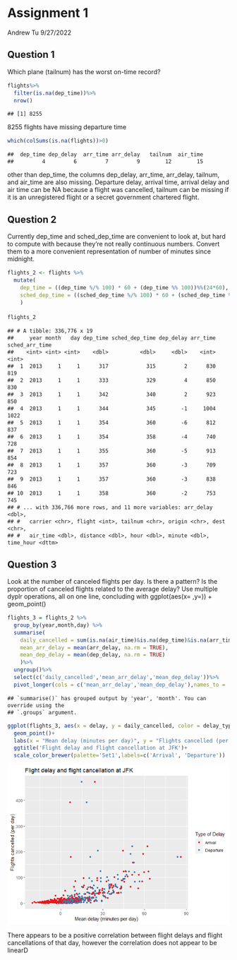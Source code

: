 Assignment 1
================
Andrew Tu
9/27/2022

## Question 1

Which plane (tailnum) has the worst on-time record?

``` r
flights%>%
  filter(is.na(dep_time))%>%
  nrow()
```

    ## [1] 8255

8255 flights have missing departure time

``` r
which(colSums(is.na(flights))>0)
```

    ##  dep_time dep_delay  arr_time arr_delay   tailnum  air_time 
    ##         4         6         7         9        12        15

other than dep_time, the columns dep_delay, arr_time, arr_delay,
tailnum, and air_time are also missing. Departure delay, arrival time,
arrival delay and air time can be NA because a flight was cancelled,
tailnum can be missing if it is an unregistered flight or a secret
government chartered flight.

## Question 2

Currently dep_time and sched_dep_time are convenient to look at, but
hard to compute with because they’re not really continuous numbers.
Convert them to a more convenient representation of number of minutes
since midnight.

``` r
flights_2 <- flights %>% 
  mutate(
    dep_time = ((dep_time %/% 100) * 60 + (dep_time %% 100))%%(24*60),
    sched_dep_time = ((sched_dep_time %/% 100) * 60 + (sched_dep_time %% 100))%%(24*60)
    )

flights_2
```

    ## # A tibble: 336,776 x 19
    ##     year month   day dep_time sched_dep_time dep_delay arr_time sched_arr_time
    ##    <int> <int> <int>    <dbl>          <dbl>     <dbl>    <int>          <int>
    ##  1  2013     1     1      317            315         2      830            819
    ##  2  2013     1     1      333            329         4      850            830
    ##  3  2013     1     1      342            340         2      923            850
    ##  4  2013     1     1      344            345        -1     1004           1022
    ##  5  2013     1     1      354            360        -6      812            837
    ##  6  2013     1     1      354            358        -4      740            728
    ##  7  2013     1     1      355            360        -5      913            854
    ##  8  2013     1     1      357            360        -3      709            723
    ##  9  2013     1     1      357            360        -3      838            846
    ## 10  2013     1     1      358            360        -2      753            745
    ## # ... with 336,766 more rows, and 11 more variables: arr_delay <dbl>,
    ## #   carrier <chr>, flight <int>, tailnum <chr>, origin <chr>, dest <chr>,
    ## #   air_time <dbl>, distance <dbl>, hour <dbl>, minute <dbl>, time_hour <dttm>

## Question 3

Look at the number of canceled flights per day. Is there a pattern? Is
the proportion of canceled flights related to the average delay? Use
multiple dyplr operations, all on one line, concluding with
ggplot(aes(x= ,y=)) + geom_point()

``` r
flights_3 = flights_2 %>%
  group_by(year,month,day) %>%
  summarise(
    daily_cancelled = sum(is.na(air_time)&is.na(dep_time)&is.na(arr_time)&is.na(arr_delay)),
    mean_arr_delay = mean(arr_delay, na.rm = TRUE),
    mean_dep_delay = mean(dep_delay, na.rm = TRUE)
    )%>%
  ungroup()%>%
  select(c('daily_cancelled','mean_arr_delay','mean_dep_delay'))%>%
  pivot_longer(cols = c('mean_arr_delay','mean_dep_delay'),names_to = 'delay_type', values_to = 'delay')
```

    ## `summarise()` has grouped output by 'year', 'month'. You can override using the
    ## `.groups` argument.

``` r
ggplot(flights_3, aes(x = delay, y = daily_cancelled, color = delay_type))+
  geom_point()+
  labs(x = "Mean delay (minutes per day)", y = "Flights cancelled (per day)", color = 'Type of Delay')+
  ggtitle('Flight delay and flight cancellation at JFK')+
  scale_color_brewer(palette='Set1',labels=c('Arrival', 'Departure'))
```

![](hw1_files/figure-gfm/delay-1.png)<!-- -->

There appears to be a positive correlation between flight delays and
flight cancellations of that day, however the correlation does not
appear to be linearD
